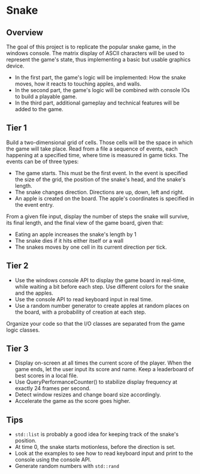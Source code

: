 # Snake
## Overview

The goal of this project is to replicate the popular snake game, in the windows console. 
The matrix display of ASCII characters will be used to represent the game's state, thus implementing a basic
but usable graphics device.

 - In the first part, the game's logic will be implemented: How the snake moves, how it reacts to touching apples,
and walls. 
 - In the second part, the game's logic will be combined with console IOs to build a playable game. 
 - In the third part, additional gameplay and technical features will be added to the game.

## Tier 1

Build a two-dimensional grid of cells. Those cells will be the space in which the game will take place.
Read from a file a sequence of events, each happening at a specified time, where time is measured in game ticks. 
The events can be of three types:
 - The game starts. This must be the first event. In the event is specified the size of the grid, the position of the snake's head,
and the snake's length.
 - The snake changes direction. Directions are up, down, left and right.
 - An apple is created on the board. The apple's coordinates is specified in the event entry.
 
From a given file input, display the number of steps the snake will survive, its final length, and the final view of the
game board, given that:
 - Eating an apple increases the snake's length by 1
 - The snake dies if it hits either itself or a wall
 - The snakes moves by one cell in its current direction per tick.
 
## Tier 2

- Use the windows console API to display the game board in real-time, while waiting a bit before each step. Use different colors 
for the snake and the apples. 
- Use the console API to read keyboard input in real time.
- Use a random number generator to create apples at random places on the board, with a probability of creation at each step.
 
Organize your code so that the I/O classes are separated from the game logic classes.

## Tier 3

- Display on-screen at all times the current score of the player. When the game ends, let the user input its score and name. 
Keep a leaderboard of best scores in a local file.
- Use QueryPerformanceCounter() to stabilize display frequency at exactly 24 frames per second.
- Detect window resizes and change board size accordingly.
- Accelerate the game as the score goes higher.

## Tips

- `std::list` is probably a good idea for keeping track of the snake's position. 
- At time 0, the snake starts motionless, before the direction is set.
- Look at the examples to see how to read keyboard input and print to the console using the console API.
- Generate random numbers with `std::rand`
